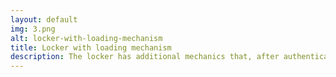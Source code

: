 ```yaml
---
layout: default
img: 3.png
alt: locker-with-loading-mechanism
title: Locker with loading mechanism
description: The locker has additional mechanics that, after authentication by the delivery robot on the person's behalf, places the parcel into a container on the delivery robot. The delivery robot goes to the person's location to allow the person to pick it up after another stage of authentication. The loading mechanism consists of a tray in each locker that ejects out when a locker is opened. A robotic arm attached to the locker pushes the parcel into the container on the delivery robot.
---
```

